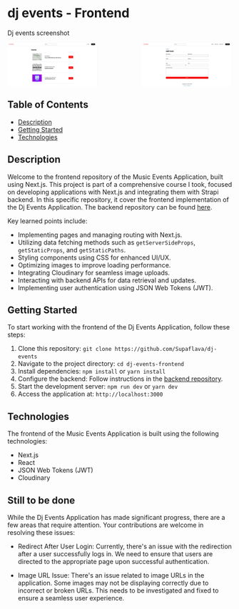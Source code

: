 # dj events - Frontend

Dj events screenshot

<div style="display: flex; justify-content: space-between">
<img src="./screenshots/mainpage.png" alt="Main page" width="40%">
<img src="./screenshots/createevent.png" alt="create event" width="40%">

</div>

## Table of Contents

- [Description](#description)
- [Getting Started](#getting-started)
- [Technologies](#technologies)

## Description

Welcome to the frontend repository of the Music Events Application, built using Next.js. This project is part of a comprehensive course I took, focused on developing applications with Next.js and integrating them with Strapi backend. In this specific repository, it cover the frontend implementation of the Dj Events Application. The backend repository can be found [here](https://github.com/Supaflava/dj-events-backend).

Key learned points include:

- Implementing pages and managing routing with Next.js.
- Utilizing data fetching methods such as `getServerSideProps`, `getStaticProps`, and `getStaticPaths`.
- Styling components using CSS for enhanced UI/UX.
- Optimizing images to improve loading performance.
- Integrating Cloudinary for seamless image uploads.
- Interacting with backend APIs for data retrieval and updates.
- Implementing user authentication using JSON Web Tokens (JWT).

## Getting Started

To start working with the frontend of the Dj Events Application, follow these steps:

1. Clone this repository: `git clone https://github.com/Supaflava/dj-events`
2. Navigate to the project directory: `cd dj-events-frontend`
3. Install dependencies: `npm install` or `yarn install`
4. Configure the backend: Follow instructions in the [backend repository](https://github.com/Supaflava/dj-events-backend).
5. Start the development server: `npm run dev` or `yarn dev`
6. Access the application at: `http://localhost:3000`

## Technologies

The frontend of the Music Events Application is built using the following technologies:

- Next.js
- React
- JSON Web Tokens (JWT)
- Cloudinary

## Still to be done

While the Dj Events Application has made significant progress, there are a few areas that require attention. Your contributions are welcome in resolving these issues:

- Redirect After User Login: Currently, there's an issue with the redirection after a user successfully logs in. We need to ensure that users are directed to the appropriate page upon successful authentication.

- Image URL Issue: There's an issue related to image URLs in the application. Some images may not be displaying correctly due to incorrect or broken URLs. This needs to be investigated and fixed to ensure a seamless user experience.
